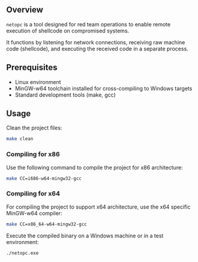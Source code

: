 ## Overview

`netopc` is a tool designed for red team operations to enable remote execution of shellcode on compromised systems. 

It functions by listening for network connections, receiving raw machine code (shellcode), and executing the received code in a separate process.

## Prerequisites

- Linux environment
- MinGW-w64 toolchain installed for cross-compiling to Windows targets
- Standard development tools (make, gcc)

## Usage

Clean the project files:

```bash
make clean
```

### Compiling for x86

Use the following command to compile the project for x86 architecture:

```bash
make CC=i686-w64-mingw32-gcc
```

### Compiling for x64

For compiling the project to support x64 architecture, use the x64 specific MinGW-w64 compiler:

```bash
make CC=x86_64-w64-mingw32-gcc
```

Execute the compiled binary on a Windows machine or in a test environment:

```bash
./netopc.exe
```